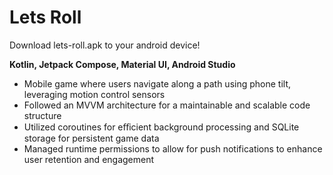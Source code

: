 # Lets Roll

Download lets-roll.apk to your android device!

**Kotlin, Jetpack Compose, Material UI, Android Studio**

* Mobile game where users navigate along a path using phone tilt, leveraging motion control sensors
* Followed an MVVM architecture for a maintainable and scalable code structure
* Utilized coroutines for eﬀicient background processing and SQLite storage for persistent game data
* Managed runtime permissions to allow for push notifications to enhance user retention and engagement
